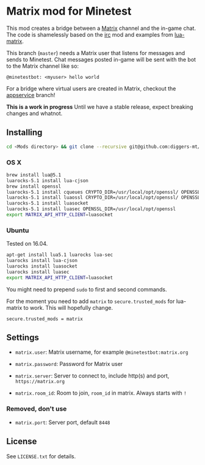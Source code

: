
# Matrix mod for Minetest


This mod creates a bridge between a [Matrix](https://matrix.org) channel and the in-game chat.
The code is shamelessly based on the [irc](https://github.com/minetest-mods/irc) mod and examples from [lua-matrix](https://github.com/aperezdc/lua-matrix).

This branch (`master`) needs a Matrix user that listens for messages and sends to Minetest. Chat messages posted in-game
will be sent with the bot to the Matrix channel like so:

```
@minetestbot: <myuser> hello world
```

For a bridge where virtual users are created in Matrix, checkout the [appservice](https://github.com/diggers-mt/minetest-matrix/tree/appservice) branch!

**This is a work in progress**
Until we have a stable release, expect breaking changes and whatnot.

## Installing

```bash
cd <Mods directory> && git clone --recursive git@github.com:diggers-mt/minetest-matrix.git
```

### OS X

```bash
brew install lua@5.1
luarocks-5.1 install lua-cjson
brew install openssl
luarocks-5.1 install cqueues CRYPTO_DIR=/usr/local/opt/openssl/ OPENSSL_DIR=/usr/local/opt/openssl #https://github.com/wahern/cqueues/wiki/Installation-on-OSX#via-brew
luarocks-5.1 install luaossl CRYPTO_DIR=/usr/local/opt/openssl/ OPENSSL_DIR=/usr/local/opt/openssl
luarocks-5.1 install luasocket
luarocks-5.1 install luasec OPENSSL_DIR=/usr/local/opt/openssl
export MATRIX_API_HTTP_CLIENT=luasocket
```

### Ubuntu

Tested on 16.04.

```bash
apt-get install lua5.1 luarocks lua-sec
luarocks install lua-cjson
luarocks install luasocket
luarocks install luasec
export MATRIX_API_HTTP_CLIENT=luasocket
```

You might need to prepend `sudo` to first and second commands.

For the moment you need to add `matrix` to `secure.trusted_mods` for lua-matrix to work. This will hopefully change.

```
secure.trusted_mods = matrix
```

[wiki]: https://wiki.minetest.net/Installing_mods


## Settings

* `matrix.user`: Matrix username, for example `@minetestbot:matrix.org`

* `matrix.password`: Password for Matrix user

* `matrix.server`: Server to connect to, include http(s) and port, `https://matrix.org`

* `matrix.room_id`: Room to join, `room_id` in matrix. Always starts with `!`

### Removed, don't use
* `matrix.port`: Server port, default `8448`


## License

See `LICENSE.txt` for details.
